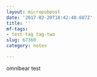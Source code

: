 ```yaml
---
layout: micropubpost
date: '2017-02-20T18:42:40.687Z'
title: ''
mf-tags:
- test-tag tag-two
slug: 67360
category: notes

---
```

omnibear test
